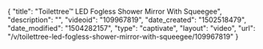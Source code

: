 {
    "title": "Toilettree&trade; LED Fogless Shower Mirror With Squeegee",
    "description": "",
    "videoid": "109967819",
    "date_created": "1502518479",
    "date_modified": "1504282157",
    "type": "captivate",
    "layout": "video",
    "url": "\/v\/toilettree-led-fogless-shower-mirror-with-squeegee\/109967819"
}